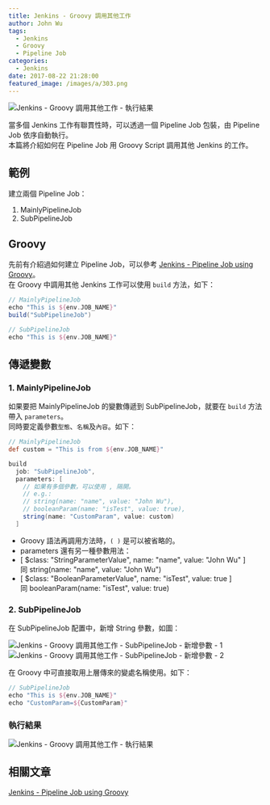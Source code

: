 ```yaml
---
title: Jenkins - Groovy 調用其他工作
author: John Wu
tags:
  - Jenkins
  - Groovy
  - Pipeline Job
categories:
  - Jenkins
date: 2017-08-22 21:28:00
featured_image: /images/a/303.png
---
```


![Jenkins - Groovy 調用其他工作 - 執行結果](/images/a/303.png)

當多個 Jenkins 工作有聯貫性時，可以透過一個 Pipeline Job 包裝，由 Pipeline Job 依序自動執行。  
本篇將介紹如何在 Pipeline Job 用 Groovy Script 調用其他 Jenkins 的工作。  

<!-- more -->

## 範例

建立兩個 Pipeline Job：  
1. MainlyPipelineJob  
2. SubPipelineJob  

## Groovy

先前有介紹過如何建立 Pipeline Job，可以參考 [Jenkins - Pipeline Job using Groovy](/article/jenkins-pipeline-job-using-groovy.html)。  
在 Groovy 中調用其他 Jenkins 工作可以使用 `build` 方法，如下：

```groovy
// MainlyPipelineJob 
echo "This is ${env.JOB_NAME}"
build("SubPipelineJob")
```

```groovy
// SubPipelineJob 
echo "This is ${env.JOB_NAME}"
```

## 傳遞變數

### 1. MainlyPipelineJob

如果要把 MainlyPipelineJob 的變數傳遞到 SubPipelineJob，就要在 `build` 方法帶入 `parameters`。  
同時要定義參數`型態`、`名稱`及`內容`。如下：

```groovy
// MainlyPipelineJob 
def custom = "This is from ${env.JOB_NAME}"

build
  job: "SubPipelineJob",
  parameters: [
    // 如果有多個參數，可以使用 , 隔開。
    // e.g.: 
    // string(name: "name", value: "John Wu"),
    // booleanParam(name: "isTest", value: true),
    string(name: "CustomParam", value: custom)
  ]
```
* Groovy 語法再調用方法時，`( )` 是可以被省略的。  
* parameters 還有另一種參數用法：
 * [ $class: "StringParameterValue", name: "name", value: "John Wu" ]  
   同 string(name: "name", value: "John Wu")  
 * [ $class: "BooleanParameterValue", name: "isTest", value: true ]  
   同 booleanParam(name: "isTest", value: true)

### 2. SubPipelineJob

在 SubPipelineJob 配置中，新增 String 參數，如圖：

![Jenkins - Groovy 調用其他工作 - SubPipelineJob - 新增參數 - 1](/images/a/301.png)
![Jenkins - Groovy 調用其他工作 - SubPipelineJob - 新增參數 - 2](/images/a/302.png)

在 Groovy 中可直接取用上層傳來的變處名稱使用。如下：
```groovy
// SubPipelineJob 
echo "This is ${env.JOB_NAME}"
echo "CustomParam=${CustomParam}"
```

### 執行結果

![Jenkins - Groovy 調用其他工作 - 執行結果](/images/a/303.png)

## 相關文章

[Jenkins - Pipeline Job using Groovy](/article/jenkins-pipeline-job-using-groovy.html)  